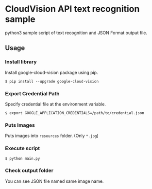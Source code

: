 # CloudVision API text recognition sample

python3 sample script of text recognition and JSON Format output file.

## Usage

### Install library

Install google-cloud-vision package using pip.

```
$ pip install --upgrade google-cloud-vision
```

### Export Credential Path

Specify credential file at the environment variable.

```
$ export GOOGLE_APPLICATION_CREDENTIALS=/path/to/credential.json
```

### Puts Images

Puts images into `resources` folder. (Only `*.jpg`)

### Execute script

```
$ python main.py
```

### Check output folder

You can see JSON file named same image name.

